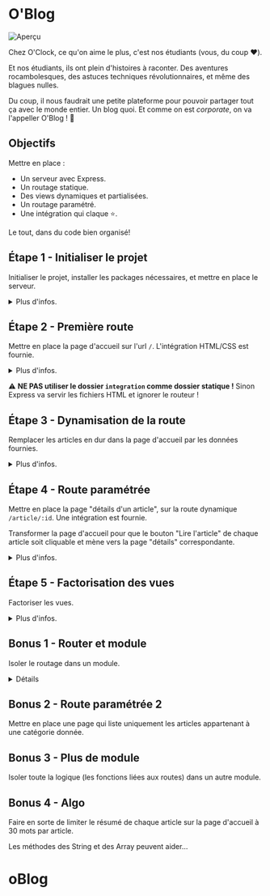# O'Blog

![Aperçu](integration/apercu.png "Aperçu")

Chez O'Clock, ce qu'on aime le plus, c'est nos étudiants (vous, du coup :heart:).

Et nos étudiants, ils ont plein d'histoires à raconter. Des aventures rocambolesques, des astuces techniques révolutionnaires, et même des blagues nulles.

Du coup, il nous faudrait une petite plateforme pour pouvoir partager tout ça avec le monde entier. Un blog quoi. Et comme on est _corporate_, on va l'appeller O'Blog ! :tada:

## Objectifs
Mettre en place :
- Un serveur avec Express.
- Un routage statique.
- Des views dynamiques et partialisées.
- Un routage paramétré.
- Une intégration qui claque :star:.

Le tout, dans du code bien organisé!

## Étape 1 - Initialiser le projet

Initialiser le projet, installer les packages nécessaires, et mettre en place le serveur.
<details>
<summary>Plus d'infos.</summary>

- NPM est ton ami.
- On a besoin de: express, ejs, et c'est tout.
- Il faut créer un point d'entrée (un fichier), dans lequel il faut importer les packages, puis instancier, configurer et lancer un serveur `express`.

</details>

## Étape 2 - Première route

Mettre en place la page d'accueil sur l'url `/`. L'intégration HTML/CSS est fournie.

<details>
<summary>Plus d'infos.</summary>

- [La doc, toujours la doc.](https://expressjs.com/fr/guide/routing.html)
- Il suffit de renvoyer le contenu du fichier fourni pour commencer.
- Ne pas oublier de [mettre en place les fichiers statiques](http://expressjs.com/en/starter/static-files.html#serving-static-files-in-express). Il faudra aussi probablement modifier le chemin d'accès à ces fichiers dans le code HTML.
</details>

:warning: **NE PAS utiliser le dossier `integration` comme dossier statique !** Sinon Express va servir les fichiers HTML et ignorer le routeur !


## Étape 3 - Dynamisation de la route

Remplacer les articles en dur dans la page d'accueil par les données fournies.

<details>
<summary>Plus d'infos.</summary>

- Commencer par repérer la structure HTML de chaque `<article>`. Où sont le titre, le sous-titre, l'url de l'image, etc...
- Créer une view ejs, y importer le code de la page d'accueil, et modifier la méthode correspondant à la route `/` pour qu'elle [renvoie la view](https://expressjs.com/fr/4x/api.html#res.render).
- Importer les données fournies (`data/articles.json`) dans une variable, et passer cette variable à la view.
- Repérer dans les données fournies ce qui correspond aux différents éléments des `<article>`.
- Dans la view, remplacer les `<article>` en dur par une structure de code qui parcourt les données fournies et génère des `<article>` de manière dynamique !

</details>


## Étape 4 - Route paramétrée

Mettre en place la page "détails d'un article", sur la route dynamique `/article/:id`. Une intégration est fournie.

Transformer la page d'accueil pour que le bouton "Lire l'article" de chaque article soit cliquable et mène vers la page "détails" correspondante.

<details>
<summary>Plus d'infos.</summary>

- [Devinez quoi? bah oui, la doc.](https://expressjs.com/en/guide/routing.html#route-parameters)
- Transformer l'intégration fournie en view EJS.
- Mettre en place la route, qui doit renvoyer la view nouvellement créée.
- Retrouver le bon article dans la liste d'articles en fonction du paramètre `id` de la route.
- Passer le bon article à la view, et modifier celle-ci pour qu'elle utilise les données de l'article.

</details>

## Étape 5 - Factorisation des vues

Factoriser les vues.

<details>
<summary>Plus d'infos.</summary>

- Repérer le code HTML qui se répète dans `index` et `article`.
- Créer des _partials views_ pour y mettre le code à factoriser.
- Inclure ces _partials_ dans les views `index` et `article`.
</details>

## Bonus 1 - Router et module 

Isoler le routage dans un module.

<details>
<summary>Détails</summary>

Les bonus ne sont que des bonus. Du coup pas d'aide :smile:
</details>

## Bonus 2 - Route paramétrée 2

Mettre en place une page qui liste uniquement les articles appartenant à une catégorie donnée.

## Bonus 3 - Plus de module

Isoler toute la logique (les fonctions liées aux routes) dans un autre module.

## Bonus 4 - Algo

Faire en sorte de limiter le résumé de chaque article sur la page d'accueil à 30 mots par article.

Les méthodes des String et des Array peuvent aider...

# oBlog
